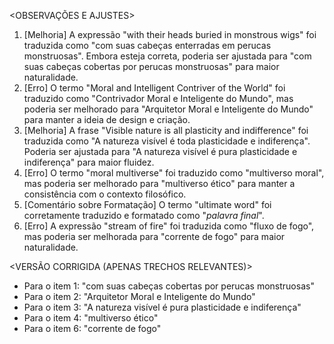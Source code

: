 <OBSERVAÇÕES E AJUSTES>
1. [Melhoria] A expressão "with their heads buried in monstrous wigs" foi traduzida como "com suas cabeças enterradas em perucas monstruosas". Embora esteja correta, poderia ser ajustada para "com suas cabeças cobertas por perucas monstruosas" para maior naturalidade.
2. [Erro] O termo "Moral and Intelligent Contriver of the World" foi traduzido como "Contrivador Moral e Inteligente do Mundo", mas poderia ser melhorado para "Arquitetor Moral e Inteligente do Mundo" para manter a ideia de design e criação.
3. [Melhoria] A frase "Visible nature is all plasticity and indifference" foi traduzida como "A natureza visível é toda plasticidade e indiferença". Poderia ser ajustada para "A natureza visível é pura plasticidade e indiferença" para maior fluidez.
4. [Erro] O termo "moral multiverse" foi traduzido como "multiverso moral", mas poderia ser melhorado para "multiverso ético" para manter a consistência com o contexto filosófico.
5. [Comentário sobre Formatação] O termo "ultimate word" foi corretamente traduzido e formatado como "_palavra final_".
6. [Erro] A expressão "stream of fire" foi traduzida como "fluxo de fogo", mas poderia ser melhorada para "corrente de fogo" para maior naturalidade.

<VERSÃO CORRIGIDA (APENAS TRECHOS RELEVANTES)>
- Para o item 1: "com suas cabeças cobertas por perucas monstruosas"
- Para o item 2: "Arquitetor Moral e Inteligente do Mundo"
- Para o item 3: "A natureza visível é pura plasticidade e indiferença"
- Para o item 4: "multiverso ético"
- Para o item 6: "corrente de fogo"